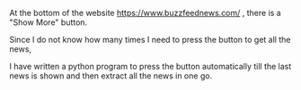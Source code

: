 At the bottom of the website https://www.buzzfeednews.com/ , there is a "Show More" button.

Since I do not know how many times I need to press the button to get all the news,

I have written a python program to press the button automatically till the last news is shown and then extract all the news in one go.
  
     
 
    
    
      
        
         
       
    
    
      
  
  
 
 
 
 
